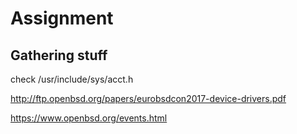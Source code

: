 # Assignment

## Gathering stuff

check /usr/include/sys/acct.h

http://ftp.openbsd.org/papers/eurobsdcon2017-device-drivers.pdf

https://www.openbsd.org/events.html

